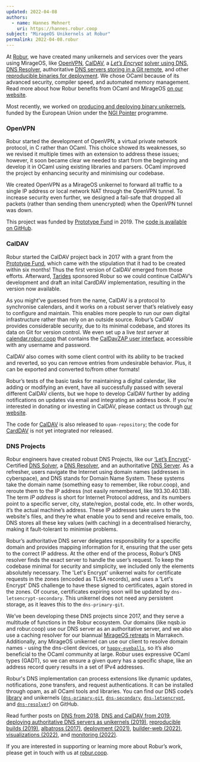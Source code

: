 ```yaml
---
updated: 2022-04-08
authors:
  - name: Hannes Mehnert
    uri: https://hannes.robur.coop
subject: "MirageOS Unikernels at Robur"
permalink: 2022-04-08.robur
---
```


At [Robur](https://robur.coop), we have created many unikernels and services over the years using MirageOS, like [OpenVPN](https://builds.robur.coop/job/openvpn-router/), [CalDAV](https://builds.robur.coop/job/caldav/), a [*Let’s Encrypt*](https://letsencrypt.org/) [solver using DNS](https://builds.robur.coop/job/dns-letsencrypt/), [DNS Resolver](https://builds.robur.coop/job/dns-resolver/), authoritative [DNS servers storing in a Git remote](https://builds.robur.coop/job/dns-primary-git/), and other [reproducible binaries for deployment](https://builds.robur.coop/). We chose OCaml because of its advanced security, compiler speed, and automated memory management. Read more about how Robur benefits from OCaml and MirageOS [on our website](https://robur.coop/Our%20Work/Technology-Employed#OCaml).

Most recently, we worked on [producing and deploying binary unikernels](https://mirage.io/blog/deploying-mirageos-robur), funded by the European Union under the [NGI Pointer](https://pointer.ngi.eu) programme.

### OpenVPN

Robur started the development of OpenVPN, a virtual private network protocol, in C rather than OCaml. This choice showed its weaknesses, so we revised it multiple times with an extension to address these issues; however, it soon became clear we needed to start from the beginning and develop it in OCaml using existing libraries and parsers. OCaml improved the project by enhancing security and minimising our codebase.

We created OpenVPN as a MirageOS unikernel to forward all traffic to a single IP address or local network NAT through the OpenVPN tunnel. To increase security even further, we designed a fail-safe that dropped all packets (rather than sending them unencrypted) when the OpenVPN tunnel was down.

This project was funded by [Prototype Fund](https://prototypefund.de) in 2019. The [code is available on GitHub](https://github.com/roburio/openvpn).

### CalDAV

Robur started the CalDAV project back in 2017 with a grant from the [Prototype Fund](https://prototypefund.de), which came with the stipulation that it had to be created within six months! Thus the first version of CalDAV emerged from those efforts. Afterward, [Tarides](https://tarides.com) sponsored Robur so we could continue CalDAV’s development and draft an inital CardDAV implementation, resulting in the version now available.

As you might’ve guessed from the name, CalDAV is a protocol to synchronise calendars, and it works on a robust server that’s relatively easy to configure and maintain. This enables more people to run our own digital infrastructure rather than rely on an outside source. Robur’s CalDAV provides considerable security, due to its minimal codebase, and stores its data on Git for version control. We even set up a live *test server* at [calendar.robur.coop](https://calendar.robur.coop) that contains the [CalDavZAP user interface](https://inf-it.com/open-source/clients/caldavzap/), accessible with any username and password.

CalDAV also comes with some client control with its ability to be tracked and reverted, so you can remove entries from undesirable behavior. Plus, it can be exported and converted to/from other formats!

Robur’s tests of the basic tasks for maintaining a digital calendar, like adding or modifying an event, have all successfully passed with several different CalDAV clients, but we hope to develop CalDAV further by adding notifications on updates via email and integrating an address book. If you’re interested in donating or investing in CalDAV, please contact us through [our website](https://robur.coop/).

The code for [CalDAV](https://github.com/roburio/caldav) is also released to `opam-repository`; the code for [CardDAV](https://git.robur.io/linse/carddav) is not yet integrated nor released.

### DNS Projects

Robur engineers have created robust DNS Projects, like our [‘Let’s Encrypt’](https://letsencrypt.org/)-Certified [DNS Solver](https://builds.robur.coop/job/dns-letsencrypt/), a [DNS Resolver](https://builds.robur.coop/job/dns-resolver/), and an authoritative [DNS Server](https://builds.robur.coop/job/dns-primary-git/). As a refresher, users navigate the Internet using domain names (addresses in cyberspace), and DNS stands for Domain Name System. These systems take the domain name (something easy to remember, like robur.coop), and reroute them to the IP address (not easily remembered, like 193.30.40.138). The term *IP address* is short for Internet Protocol address, and its numbers point to a specific server, city, state/region, postal code, etc. In other words, it’s the actual machine’s address. These IP addresses take users to the website's files, and they’re what enable you to send and receive emails, too. DNS stores all these key values (with caching) in a decentralised hierarchy, making it fault-tolerant to minimise problems.

Robur’s authoritative DNS server delegates responsibility for a specific domain and provides mapping information for it, ensuring that the user gets to the correct IP address. At the other end of the process, Robur’s DNS resolver finds the exact server to handle the user’s request. To keep the codebase minimal for security and simplicity, we included only the elements absolutely necessary. The 'Let's Encrypt' unikernel waits for certificate requests in the zones (encoded as TLSA records), and uses a 'Let's Encrypt' DNS challenge to have these signed to certificates, again stored in the zones. Of course, certificates expiring soon will be updated by `dns-letsencrypt-secondary`. This unikernel does not need any persistent storage, as it leaves this to the `dns-primary-git`.

We’ve been developing these DNS projects since 2017, and they serve a multitude of functions in the Robur ecosystem. Our domains (like nqsb.io and robur.coop) use our DNS server as an authoritative server, and we also use a caching resolver for our biannual [MirageOS retreats](http://retreat.mirage.io) in Marrakech. Additionally, any MirageOS unikernel can use our client to resolve domain names - using the dns-client devices, or [`happy-eyeballs`](https://github.com/roburio/happy-eyeballs), so it’s also beneficial to the OCaml community at large. Robur uses expressive OCaml types (GADT), so we can ensure a given query has a specific shape, like an address record query results in a set of IPv4 addresses.

Robur's DNS implementation can process extensions like dynamic updates, notifications, zone transfers, and request authentications. It can be installed through opam, as all OCaml tools and libraries. You can find our DNS code’s [library](https://github.com/mirage/ocaml-dns) and unikernels ([`dns-primary-git`](https://github.com/roburio/dns-primary-git), [`dns-secondary`](https://github.com/roburio/dns-secondary), [`dns-letsencrypt`](https://github.com/roburio/dns-letsencrypt-secondary), and [`dns-resolver`](https://git.robur.io/robur/dns-resolver)) on GitHub.

Read further posts on [DNS from 2018](https://hannes.robur.coop/Posts/DNS), [DNS and CalDAV from 2019](https://hannes.robur.coop/Posts/Summer2019), [deploying authoritative DNS servers as unikernels (2019)](https://hannes.robur.coop/Posts/DnsServer), [reproducible builds (2019)](https://hannes.robur.coop/Posts/ReproducibleOPAM), [albatross (2017)](https://hannes.robur.coop/Posts/VMM), [deployment (2021)](https://hannes.robur.coop/Posts/Deploy),
[builder-web (2022)](https://reynir.dk/posts/2022-03-08-builder-web.html), [visualizations (2022)](https://r7p5.earth/blog/2022-3-7/Builder-web%20visualizations%20at%20Robur), and [monitoring (2022)](https://hannes.robur.coop/Posts/Monitoring).

If you are interested in supporting or learning more about Robur’s work, please get in touch with us at [robur.coop](https://robur.coop/Contact).
